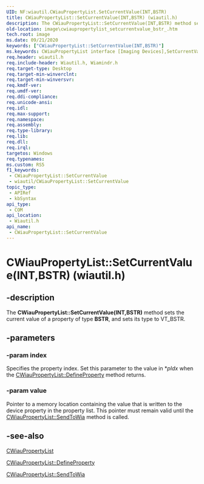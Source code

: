 ```yaml
---
UID: NF:wiautil.CWiauPropertyList.SetCurrentValue(INT,BSTR)
title: CWiauPropertyList::SetCurrentValue(INT,BSTR) (wiautil.h)
description: The CWiauPropertyList::SetCurrentValue(INT,BSTR) method sets the current value of a property of type BSTR, and sets its type to VT_BSTR.
old-location: image\cwiaupropertylist_setcurrentvalue_bstr_.htm
tech.root: image
ms.date: 09/21/2020
keywords: ["CWiauPropertyList::SetCurrentValue(INT,BSTR)"]
ms.keywords: CWiauPropertyList interface [Imaging Devices],SetCurrentValue method, CWiauPropertyList.SetCurrentValue, CWiauPropertyList.SetCurrentValue(INT,BSTR), CWiauPropertyList::SetCurrentValue, CWiauPropertyList::SetCurrentValue(INT  ,BSTR  ), CWiauPropertyList::SetCurrentValue(INT,BSTR ), CWiauPropertyList::SetCurrentValue(INT,BSTR), SetCurrentValue, SetCurrentValue method [Imaging Devices], SetCurrentValue method [Imaging Devices],CWiauPropertyList interface, image.cwiaupropertylist_setcurrentvalue_bstr_, wiauFncs_dfd640f7-63c2-41a6-adf3-589e87aa85cc.xml, wiautil/CWiauPropertyList::SetCurrentValue
req.header: wiautil.h
req.include-header: Wiautil.h, Wiamindr.h
req.target-type: Desktop
req.target-min-winverclnt: 
req.target-min-winversvr: 
req.kmdf-ver: 
req.umdf-ver: 
req.ddi-compliance: 
req.unicode-ansi: 
req.idl: 
req.max-support: 
req.namespace: 
req.assembly: 
req.type-library: 
req.lib: 
req.dll: 
req.irql: 
targetos: Windows
req.typenames: 
ms.custom: RS5
f1_keywords:
 - CWiauPropertyList::SetCurrentValue
 - wiautil/CWiauPropertyList::SetCurrentValue
topic_type:
 - APIRef
 - kbSyntax
api_type:
 - COM
api_location:
 - Wiautil.h
api_name:
 - CWiauPropertyList::SetCurrentValue
---
```


# CWiauPropertyList::SetCurrentValue(INT,BSTR) (wiautil.h)


## -description

The **CWiauPropertyList::SetCurrentValue(INT,BSTR)** method sets the current value of a property of type **BSTR**, and sets its type to VT_BSTR.

## -parameters

### -param index

Specifies the property index. Set this parameter to the value in *_pIdx_ when the [CWiauPropertyList::DefineProperty](nf-wiautil-cwiaupropertylist-defineproperty.md) method returns.

### -param value

Pointer to a memory location containing the value that is written to the device property in the property list. This pointer must remain valid until the [CWiauPropertyList::SendToWia](nf-wiautil-cwiaupropertylist-sendtowia.md) method is called.

## -see-also

[CWiauPropertyList](nl-wiautil-cwiaupropertylist.md)

[CWiauPropertyList::DefineProperty](nf-wiautil-cwiaupropertylist-defineproperty.md)

[CWiauPropertyList::SendToWia](nf-wiautil-cwiaupropertylist-sendtowia.md)

